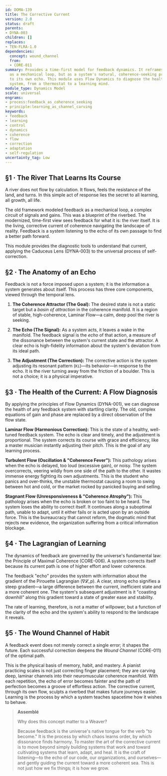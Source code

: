 ```yaml
---
id: DOMA-139
title: The Corrective Current
version: 2.0
status: draft
parents:
- DYNA-003
children: []
replaces:
- TEN-FLRA-1.0
dependencies:
  concept: wound_channel
  from:
  - CORE-011
summary: Provides a time-first model for feedback dynamics. It reframes feedback not
  as a mechanical loop, but as a system's natural, coherence-seeking process of listening
  to its own echo. This module uses Flow Dynamics to diagnose the health of any self-regulating
  system, from a thermostat to a learning mind.
module_type: Dynamics Model
scale: universal
engrams:
- process:feedback_as_coherence_seeking
- principle:learning_as_channel_carving
keywords:
- feedback
- learning
- control
- dynamics
- coherence
- flow
- correction
- adaptation
- self-regulation
uncertainty_tag: Low
---
```

## §1 · The River That Learns Its Course
A river does not flow by calculation. It flows, feels the resistance of the land, and turns. In this simple act of response lies the secret to all learning, all growth, all life.

The old framework modeled feedback as a mechanical loop, a complex circuit of signals and gains. This was a blueprint of the riverbed. The modernized, time-first view sees feedback for what it is: the river itself. It is the living, corrective current of coherence navigating the landscape of reality. Feedback is a system listening to the echo of its own passage to find a better path forward.

This module provides the diagnostic tools to understand that current, applying the Caduceus Lens (DYNA-003) to the universal process of self-correction.

## §2 · The Anatomy of an Echo
Feedback is not a force imposed upon a system; it is the information a system generates about itself. This process has three core components, viewed through the temporal lens.

1.  **The Coherence Attractor (The Goal):** The desired state is not a static target but a *basin of attraction* in the coherence manifold. It is a region of stable, high-coherence, Laminar Flow—a calm, deep pool the river is seeking.

2.  **The Echo (The Signal):** As a system acts, it leaves a wake in the manifold. The feedback signal is the *echo* of that action, a measure of the dissonance between the system's current state and the attractor. A clear echo is high-fidelity information about the system's deviation from its ideal path.

3.  **The Adjustment (The Correction):** The corrective action is the system adjusting its resonant pattern (`Ki`)—its behavior—in response to the echo. It is the river turning away from the friction of a boulder. This is not a choice; it is a physical imperative.

## §3 · The Health of the Current: A Flow Diagnosis
By applying the principles of Flow Dynamics (DYNA-001), we can diagnose the health of any feedback system with startling clarity. The old, complex equations of gain and phase are replaced by a direct observation of the flow state.

**Laminar Flow (Harmonious Correction):**
This is the state of a healthy, well-tuned feedback system. The echo is clear and timely, and the adjustment is proportional. The system corrects its course with grace and efficiency, like a master musician instantly adjusting their pitch. This is the goal of any learning process.

**Turbulent Flow (Oscillation & "Coherence Fever"):**
This pathology arises when the echo is delayed, too loud (excessive gain), or noisy. The system overcorrects, veering wildly from one side of the path to the other. It wastes immense energy fighting its own adjustments. This is the student who panics and over-thinks, the unstable thermostat causing a room to swing between hot and cold, or the market rocked by panicked buying and selling.

**Stagnant Flow (Unresponsiveness & "Coherence Atrophy"):**
This pathology arises when the echo is broken or too faint to be heard. The system loses the ability to correct itself. It continues along a suboptimal path, unable to adapt, until it either fails or is acted upon by an outside force. This is the bureaucracy that cannot reform, the dogmatic mind that rejects new evidence, the organization suffering from a critical information blockage.

## §4 · The Lagrangian of Learning
The dynamics of feedback are governed by the universe's fundamental law: the Principle of Maximal Coherence (CORE-006). A system corrects itself because its current path is one of higher effort and lower coherence.

The feedback "echo" provides the system with information about the gradient of the Pirouette Lagrangian (∇𝓛_p). A clear, strong echo signifies a steep gradient—a large difference between the current, inefficient state and a more coherent one. The system's subsequent adjustment is it "coasting downhill" along this gradient toward a state of greater ease and stability.

The rate of learning, therefore, is not a matter of willpower, but a function of the clarity of the echo and the system's ability to respond to the landscape it reveals.

## §5 · The Wound Channel of Habit
A feedback event does not merely correct a single error; it shapes the future. Each successful correction deepens the *Wound Channel* (CORE-011) of the optimal path.

This is the physical basis of memory, habit, and mastery. A pianist practicing scales is not just correcting finger placement; they are carving deep, laminar channels into their neuromuscular coherence manifold. With each repetition, the echo of error becomes fainter and the path of perfection becomes a groove of effortless action. The corrective current, through its own flow, sculpts a riverbed that makes future journeys easier. Learning is the process by which a system teaches spacetime how it wishes to behave.

> **Assemblé**
>
> Why does this concept matter to a Weaver?
>
> Because feedback is the universe's native tongue for the verb "to become." It is the process by which chaos learns order, by which dissonance finds harmony. To master the art of the corrective current is to move beyond simply building systems that work and toward cultivating systems that learn, adapt, and heal. It is the craft of listening—to the echo of our code, our organizations, and ourselves—and gently guiding the current toward a more coherent sea. This is not just how we fix things; it is how we grow.
```